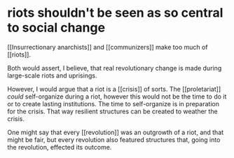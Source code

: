 # riots shouldn't be seen as so central to social change

[[Insurrectionary anarchists]] and [[communizers]] make too much of [[riots]].

Both would assert, I believe, that real revolutionary change is made during large-scale riots and uprisings.

However, I would argue that a riot is a [[crisis]] of sorts. The [[proletariat]] _could_ self-organize during a riot, however this would not be the time to do it or to create lasting institutions. The time to self-organize is in preparation for the crisis. That way resilient structures can be created to weather the crisis.

One might say that every [[revolution]] was an outgrowth of a riot, and that might be fair, but every revolution also featured structures that, going into the revolution, effected its outcome.

